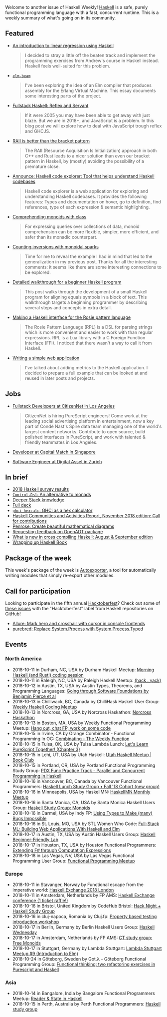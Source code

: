 <!-- 2018-10-11 -->

Welcome to another issue of Haskell Weekly!
[Haskell](https://haskell-lang.org) is a safe, purely functional programming language with a fast, concurrent runtime.
This is a weekly summary of what's going on in its community.

## Featured

-   [An introduction to linear regression using Haskell](https://samcgardner.github.io/2018/10/06/linear-regression-in-haskell.html)

    > I decided to stray a little off the beaten track and implement the programming exercises from Andrew's course in Haskell instead. Haskell feels well-suited for this problem.

-   [`elm-beam`](https://kofi.sexy/blog/elm-beam)

    > I've been exploring the idea of an Elm compiler that produces assembly for the Erlang Virtual Machine. This essay documents some interesting parts of the project.

-   [Fullstack Haskell: Reflex and Servant](https://jappieklooster.nl/fullstack-haskell-reflex-and-servant.html)

    > If it were 2005 you may have been able to get away with just blaze. But we are in 2018+, and JavaScript is a problem. In this blog post we will explore how to deal with JavaScript trough reflex and GHCJS.

-   [RAII is better than the bracket pattern](https://www.snoyman.com/blog/2018/10/raii-better-than-bracket-pattern)

    > The RAII (Resource Acquisition Is Initialization) approach in both C++ and Rust leads to a nicer solution than even our bracket pattern in Haskell, by (mostly) avoiding the possibility of a premature close.

-   [Announce: Haskell code explorer: Tool that helps understand Haskell codebases](https://np.reddit.com/r/haskell/comments/9layin/ann_haskell_code_explorer_tool_that_helps/)

    > Haskell code explorer is a web application for exploring and understanding Haskell codebases. It provides the following features: Types and documentation on hover, go to definition, find references, type of each expression & semantic highlighting.

-   [Comprehending monoids with class](https://lptk.github.io/programming/2018/10/04/comprehending-monoids-with-class.html)

    > For expressing queries over collections of data, monoid comprehension can be more flexible, simpler, more efficient, and safer than its monadic counterpart.

-   [Counting inversions with monoidal sparks](https://byorgey.wordpress.com/2018/10/06/counting-inversions-with-monoidal-sparks/)

    > Time for me to reveal the example I had in mind that led to the generalization in my previous post. Thanks for all the interesting comments: it seems like there are some interesting connections to be explored.

-   [Detailed walkthrough for a beginner Haskell program](http://www.haskellforall.com/2018/10/detailed-walkthrough-for-beginner.html)

    > This post walks through the development of a small Haskell program for aligning equals symbols in a block of text. This walkthrough targets a beginning programmer by describing several steps and concepts in extra detail.

-   [Making a Haskell interface for the Rosie pattern language](https://whatthefunctional.wordpress.com/2018/10/10/making-a-haskell-interface-for-the-rosie-pattern-language/)

    > The Rosie Pattern Language (RPL) is a DSL for parsing strings which is more convenient and easier to work with than regular expressions. RPL is a Lua library with a C Foreign Function Interface (FFI). I noticed that there wasn't a way to call it from Haskell.

-   [Writing a simple web application](https://qnikst.github.io/posts/2018-10-09-starting-webapp.html)

    > I've talked about adding metrics to the Haskell application. I decided to prepare a full example that can be looked at and reused in later posts and projects.

## Jobs

-   [Fullstack Developers at CitizenNet in Los Angeles](https://angel.co/citizennet/jobs/437899-front-end-fullstack-developer-purescript)

    > CitizenNet is hiring PureScript engineers! Come work at the leading social advertising platform in entertainment, now a key part of Condè Nast's Spire data team managing one of the world's largest content networks. Contribute to open source, build polished interfaces in PureScript, and work with talented & friendly teammates in Los Angeles.

-   [Developer at Capital Match in Singapore](https://np.reddit.com/r/haskell/comments/9lie3j/capital_match_is_hiring/)

-   [Software Engineer at Digital Asset in Zurich](https://functional.works-hub.com/jobs/software-engineer-tools-and-infrastructure-in-zurich-switzerland-0a0e1)

## In brief

-   [2018 Haskell survey results](https://www.fpcomplete.com/blog/2018-haskell-survey-results)
-   [`Control.Dsl`: An alternative to monads](https://np.reddit.com/r/haskell/comments/9ljfw0/controldsl_an_alternative_to_monads/)
-   [Deeper Stack knowledge](https://mmhaskell.com/blog/2018/10/8/deeper-stack-knowledge)
-   [Full deck](https://blog.ploeh.dk/2018/10/08/full-deck/)
-   [`ghci-hexcalc`: GHCi as a hex calculator](https://github.com/takenobu-hs/ghci-hexcalc/tree/7998ed7d0bad32772b75f0c62227399ae9873721)
-   [Haskell Communities and Activities Report, November 2018 edition: Call for contributions](https://mail.haskell.org/pipermail/haskell-cafe/2018-October/130071.html)
-   [Penrose: Create beautiful mathematical diagrams](http://penrose.ink/)
-   [Requesting feedback on OpenADT package](https://np.reddit.com/r/haskell/comments/9loj5o/requesting_feedback_openadt/)
-   [What is new in cross compiling Haskell: August & September edition](https://medium.com/@zw3rk/what-is-new-in-cross-compiling-haskell-ffed2a014be5)
-   [Wrapping up Haskell Book](http://bitemyapp.com/posts/2018-10-03-wrapping-up-haskellbook.html)

## Package of the week

This week's package of the week is [Autoexporter](https://hackage.haskell.org/package/autoexporter-1.1.13),
a tool for automatically writing modules that simply re-export other modules.

## Call for participation

Looking to participate in the fifth annual [Hacktoberfest](https://hacktoberfest.digitalocean.com)?
Check out some of [these issues](https://github.com/issues?q=language%3Ahaskell+label%3Ahacktoberfest+is%3Aissue+is%3Aopen+archived%3Afalse) with the "Hacktoberfest" label from Haskell repositories on GitHub!

-   [Allure: Mark hero and crosshair with cursor in console frontends](https://github.com/AllureOfTheStars/Allure/issues/86)
-   [purebred: Replace System.Process with System.Process.Typed](https://github.com/purebred-mua/purebred/issues/201)

## Events

### North America

- 2018-10-11 in Durham, NC, USA by Durham Haskell Meetup: [Morning Haskell (and Rust!) coding session](https://www.meetup.com/Durham-Haskell-Meetup/events/slrsdqyxnbpb/)
- 2018-10-11 in Raleigh, NC, USA by Raleigh Haskell Meetup: [(hack . yack)](https://www.meetup.com/Raleigh-Haskell-Meetup/events/dlwjgqyxnbpb/)
- 2018-10-12 in Austin, TX, USA by Austin Types, Theorems, and Programming Languages: [Going through Software Foundations by Benjamin Pierce et al](https://www.meetup.com/Austin-Types-Theorems-and-Programming-Languages/events/kbqknnyxnbqb/)
- 2018-10-13 in Chilliwack, BC, Canada by ChilliHask Haskell User Group: [Weekly Haskell Coding Meetup](https://www.meetup.com/BC-HUG/events/hdqxbqyxnbrb/)
- 2018-10-13 in Norcross, GA, USA by Norcross Haskathon: [Norcross Haskathon](https://www.meetup.com/Norcross-Haskathon/events/xjmcjqyxnbrb/)
- 2018-10-13 in Boston, MA, USA by Weekly Functional Programming Meetup: [Hang out, chat FP, work on some code](https://www.meetup.com/Weekly-Functional-Programming-Meetup/events/vdlnqpyxnbrb/)
- 2018-10-15 in Irvine, CA by Orange Combinator - Functional Programming In OC: [Combinating - The Weekly Function](https://www.meetup.com/orange-combinator/events/lxvjrpyxnbtb/)
- 2018-10-15 in Tulsa, OK, USA by Tulsa Lambda Lunch: [Let's Learn PureScript Together! (Chapter 3)](https://www.meetup.com/Tulsa-Lambda-Lunch/events/254803606/)
- 2018-10-15 in Lehi, UT, USA by Utah Haskell: [Utah Haskell Meetup | Book Club](https://www.meetup.com/utah-haskell/events/pphpcqyxnbtb/)
- 2018-10-15 in Portland, OR, USA by Portland Functional Programming Study Group: [PDX Func Practice Track - Parallel and Concurrent Programming in Haskell](https://www.meetup.com/Portland-Functional-Programming-Study-Group/events/qjbbjqyxnbtb/)
- 2018-10-16 in Vancouver, BC, Canada by Vancouver Functional Programmers: [Haskell Lunch Study Group • Fall '18 Cohort (new group)](https://www.meetup.com/Vancouver-Functional-Programmers/events/jdnlhqyxnbvb/)
- 2018-10-16 in Minneapolis, USA by HaskellMN: [HaskellMN Monthly Meetup](https://www.meetup.com/HaskellMN/events/ndtxfpyxnbvb/)
- 2018-10-16 in Santa Monica, CA, USA by Santa Monica Haskell Users Group: [Haskell Study Group: Monoids](https://www.meetup.com/santa-monica-haskell/events/255038039/)
- 2018-10-16 in Carmel, USA by Indy FP: [Using Types to Make (many) Bugs Impossible](https://www.meetup.com/Indy-FP/events/255214485/)
- 2018-10-16 in St. Louis, MO, USA by STL Women Who Code: [Full-Stack ML: Building Web Applications With Haskell and Elm](https://www.meetup.com/STL-Women-Who-Code/events/254769412/)
- 2018-10-17 in Austin, TX, USA by Austin Haskell Users Group: [Haskell Beginner-Friendly Lab](https://www.meetup.com/ATX-Haskell/events/brldppyxnbwb/)
- 2018-10-17 in Houston, TX, USA by Houston Functional Programmers: [Extending F# through Computation Expressions](https://www.meetup.com/Houston-Functional-Programmers/events/ptkxllyxnbwb/)
- 2018-10-18 in Las Vegas, NV, USA by Las Vegas Functional Programming User Group: [Functional Programming Meetup](https://www.meetup.com/las-vegas-functional-programming/events/nhthdqyxnbxb/)

### Europe

- 2018-10-11 in Stavanger, Norway by Functional escape from the imperative world: [Haskell Exchange 2018 London](https://www.meetup.com/Functional-escape/events/254035100/)
- 2018-10-11 in Amsterdam, Netherlands by FP AMS: [Haskell Exchange conference (1 ticket raffle!)](https://www.meetup.com/fp-ams/events/255230635/)
- 2018-10-16 in Bristol, United Kingdom by CodeHub Bristol: [Hack Night + Haskell Study Group](https://www.meetup.com/CodeHub-Bristol/events/gvdwfqyxnbvb/)
- 2018-10-16 in cluj-napoca, Romania by Cluj.fp: [Property based testing introduction workshop](https://www.meetup.com/Cluj-fp/events/254811993/)
- 2018-10-17 in Berlin, Germany by Berlin Haskell Users Group: [Haskell Wednesday](https://www.meetup.com/berlinhug/events/pvpwqpyxnbwb/)
- 2018-10-17 in Amsterdam, Netherlands by FP AMS: [CT study group: Free Monoids](https://www.meetup.com/fp-ams/events/255136035/)
- 2018-10-17 in Stuttgart, Germany by Lambda Stuttgart: [Lambda Stuttgart Meetup #9 (Introduction to Elm)](https://www.meetup.com/lambda-stuttgart/events/254372487/)
- 2018-10-24 in Göteborg, Sweden by Got.λ - Göteborg Functional Programming Group: [Functional thinking: two refactoring exercises in Purescript and Haskell](https://www.meetup.com/got-lambda/events/255230485)

### Asia

- 2018-10-14 in Bangalore, India by Bangalore Functional Programmers Meetup: [Reader & State in Haskell](https://www.meetup.com/Bangalore-Functional-Programmers-Meetup/events/254931981/)
- 2018-10-15 in Perth, Australia by Perth Functional Programmers: [Haskell study group](https://www.meetup.com/PerthFP/events/msflfqyxnbtb/)
